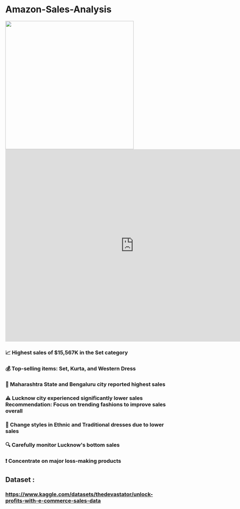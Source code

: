 # Amazon-Sales-Analysis
<img src="https://file-cdn.sider.ai/image/U0Z6HK2EX7/0cb29eae-8b73-4e33-a01f-a8bd3153457c.gif?Key-Pair-Id=K344F5VVSSM536&Policy=eyJTdGF0ZW1lbnQiOlt7IlJlc291cmNlIjoiaHR0cHM6Ly9maWxlLWNkbi5zaWRlci5haS9pbWFnZS9VMFo2SEsyRVg3LyoiLCJDb25kaXRpb24iOnsiRGF0ZUxlc3NUaGFuIjp7IkFXUzpFcG9jaFRpbWUiOjE3MDgzMzk3MjF9fX1dfQ__&Signature=e09iR2eKPXeVcOrsjkcdKeLQE~abUpKuMehn2RkdeqCc73ASfZcAfs0yv1j4TTR3PI2G4mh1OtYl0fAffBriMaw2k8hp4t9hgIo90uo4kCBvK-mbkHHKo99Uqp0hgxn5-bC6xLZZpYtOm60rRGiduYfcL8QZP8a~Nx~XVIvRooxXsJoYogGz-0jopKUBu2f2N3IAilO4IBAoNyLIN7KEHADlekpgGaLJRr70uGXVAcIdh1mDyPo1DE~vhOzQj~v4W~J7aIoW~9DIsKC3ptn3lZ4qnhYartL-cgxC5aegZ4v6bWHLT~8l42Dh29ilVamt9xVkarcqSdzKY3~JNzYLKg__" width="400">

<!DOCTYPE html>
<html>
<head>
    <title>Power BI Report</title>
</head>
<body>
    <iframe width="800" height="600" src="https://app.powerbi.com/view?r=eyJrIjoiMjhlNGYxMzMtMjE4ZC00MjMwLTgyNTgtZTE5MjMwNGM3OTJlIiwidCI6ImRmODY3OWNkLWE4MGUtNDVkOC05OWFjLWM4M2VkN2ZmOTVhMCJ9&pageName=ReportSection" frameborder="0" allowFullScreen="true"></iframe>
</body>
</html>


### :chart_with_upwards_trend: Highest sales of $15,567K in the Set category

### :moneybag: Top-selling items: Set, Kurta, and Western Dress
### :round_pushpin: Maharashtra State and Bengaluru city reported highest sales

### :warning: Lucknow city experienced significantly lower sales Recommendation: Focus on trending fashions to improve sales overall
  
### :dress: Change styles in Ethnic and Traditional dresses due to lower sales

### :mag: Carefully monitor Lucknow's bottom sales

### :exclamation: Concentrate on major loss-making products

## Dataset : 
### https://www.kaggle.com/datasets/thedevastator/unlock-profits-with-e-commerce-sales-data

